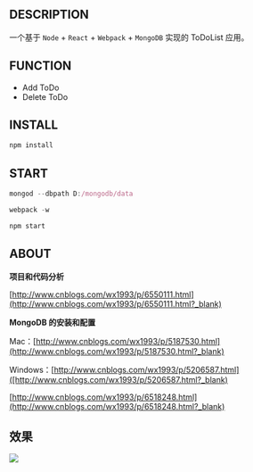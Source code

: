 ## DESCRIPTION
一个基于 `Node` + `React` + `Webpack` + `MongoDB` 实现的 ToDoList 应用。


## FUNCTION

- Add ToDo
- Delete ToDo

## INSTALL
```js
npm install
```

## START
```js
mongod --dbpath D:/mongodb/data
```

```js
webpack -w
```

```js
npm start
```

## ABOUT

**项目和代码分析**

[http://www.cnblogs.com/wx1993/p/6550111.html](http://www.cnblogs.com/wx1993/p/6550111.html?_blank)
 
**MongoDB 的安装和配置**

Mac：[http://www.cnblogs.com/wx1993/p/5187530.html](http://www.cnblogs.com/wx1993/p/5187530.html?_blank)

Windows：[http://www.cnblogs.com/wx1993/p/5206587.html]([http://www.cnblogs.com/wx1993/p/5206587.html?_blank)

[http://www.cnblogs.com/wx1993/p/6518248.html](http://www.cnblogs.com/wx1993/p/6518248.html?_blank)

## 效果
![](https://camo.githubusercontent.com/3e21821d6a9aefbbdf9b0b3625ae5e6c4e0338d2/687474703a2f2f696d61676573323031352e636e626c6f67732e636f6d2f626c6f672f3738313436342f3230313730332f3738313436342d32303137303332303134323332393533332d313631373830363535362e706e67)
